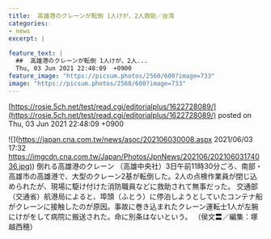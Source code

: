 ```yaml
---
title:  高雄港のクレーンが転倒 1人けが、2人救助／台湾  
categories:
- news
excerpt: |
  
feature_text: |
  ##  高雄港のクレーンが転倒 1人けが、2人...
  Thu, 03 Jun 2021 22:48:09  +0900
feature_image: "https://picsum.photos/2560/600?image=733"
image: "https://picsum.photos/2560/600?image=733"
---
```


[https://rosie.5ch.net/test/read.cgi/editorialplus/1622728089/](https://rosie.5ch.net/test/read.cgi/editorialplus/1622728089/)
posted on Thu, 03 Jun 2021 22:48:09  +0900

<!--more-->

![](https://japan.cna.com.tw/news/asoc/202106030008.aspx 2021/06/03 17:32 [https://imgcdn.cna.com.tw/Japan/Photos/JpnNews/202106/20210603174036.jpg)](https://imgcdn.cna.com.tw/Japan/Photos/JpnNews/202106/20210603174036.jpg)) 倒れる高雄港のクレーン （高雄中央社）3日午前11時30分ごろ、南部・高雄市の高雄港で、大型のクレーン2基が転倒した。2人の点検作業員が閉じ込められたが、現場に駆け付けた消防職員などに救助されて無事だった。 交通部（交通省）航港局によると、埠頭（ふとう）に停泊しようとしていたコンテナ船がクレーンに接触したのが原因。事故に巻き込まれたクレーン運転士1人が左腕にけがをして病院に搬送された。命に別条はないという。 （侯文〓／編集：塚越西穂）
